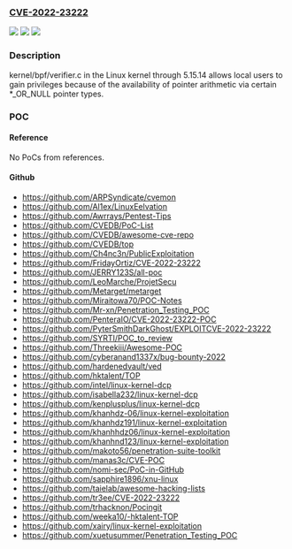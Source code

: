 ### [CVE-2022-23222](https://cve.mitre.org/cgi-bin/cvename.cgi?name=CVE-2022-23222)
![](https://img.shields.io/static/v1?label=Product&message=n%2Fa&color=blue)
![](https://img.shields.io/static/v1?label=Version&message=n%2Fa&color=blue)
![](https://img.shields.io/static/v1?label=Vulnerability&message=n%2Fa&color=brighgreen)

### Description

kernel/bpf/verifier.c in the Linux kernel through 5.15.14 allows local users to gain privileges because of the availability of pointer arithmetic via certain *_OR_NULL pointer types.

### POC

#### Reference
No PoCs from references.

#### Github
- https://github.com/ARPSyndicate/cvemon
- https://github.com/Al1ex/LinuxEelvation
- https://github.com/Awrrays/Pentest-Tips
- https://github.com/CVEDB/PoC-List
- https://github.com/CVEDB/awesome-cve-repo
- https://github.com/CVEDB/top
- https://github.com/Ch4nc3n/PublicExploitation
- https://github.com/FridayOrtiz/CVE-2022-23222
- https://github.com/JERRY123S/all-poc
- https://github.com/LeoMarche/ProjetSecu
- https://github.com/Metarget/metarget
- https://github.com/Miraitowa70/POC-Notes
- https://github.com/Mr-xn/Penetration_Testing_POC
- https://github.com/PenteraIO/CVE-2022-23222-POC
- https://github.com/PyterSmithDarkGhost/EXPLOITCVE-2022-23222
- https://github.com/SYRTI/POC_to_review
- https://github.com/Threekiii/Awesome-POC
- https://github.com/cyberanand1337x/bug-bounty-2022
- https://github.com/hardenedvault/ved
- https://github.com/hktalent/TOP
- https://github.com/intel/linux-kernel-dcp
- https://github.com/isabella232/linux-kernel-dcp
- https://github.com/kenplusplus/linux-kernel-dcp
- https://github.com/khanhdz-06/linux-kernel-exploitation
- https://github.com/khanhdz191/linux-kernel-exploitation
- https://github.com/khanhhdz06/linux-kernel-exploitation
- https://github.com/khanhnd123/linux-kernel-exploitation
- https://github.com/makoto56/penetration-suite-toolkit
- https://github.com/manas3c/CVE-POC
- https://github.com/nomi-sec/PoC-in-GitHub
- https://github.com/sapphire1896/xnu-linux
- https://github.com/taielab/awesome-hacking-lists
- https://github.com/tr3ee/CVE-2022-23222
- https://github.com/trhacknon/Pocingit
- https://github.com/weeka10/-hktalent-TOP
- https://github.com/xairy/linux-kernel-exploitation
- https://github.com/xuetusummer/Penetration_Testing_POC

